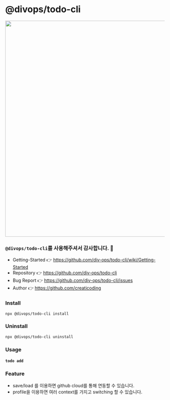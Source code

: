 # @divops/todo-cli

<img width="682" src="https://user-images.githubusercontent.com/33514304/164978435-e7dd6a76-c79b-4355-a735-c6c1e03a133d.png">

### `@divops/todo-cli`를 사용해주셔서 감사합니다. 🙇

- Getting-Started 👉 https://github.com/div-ops/todo-cli/wiki/Getting-Started
- Repository 👉 https://github.com/div-ops/todo-cli
- Bug Report 👉 https://github.com/div-ops/todo-cli/issues
- Author 👉 https://github.com/creaticoding

### Install

`npx @divops/todo-cli install`

### Uninstall

`npx @divops/todo-cli uninstall`

### Usage

#### `todo add`
### Feature

- save/load 를 이용하면 github cloud를 통해 연동할 수 있습니다.
- profile을 이용하면 여러 context를 가지고 switching 할 수 있습니다.
